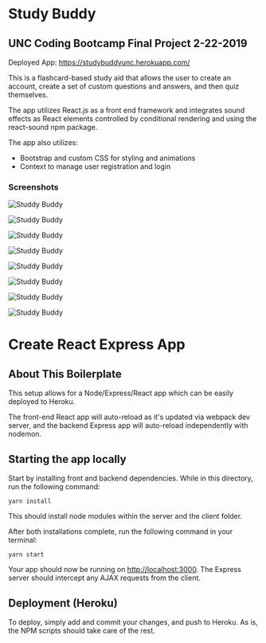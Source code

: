 # Study Buddy
## UNC Coding Bootcamp Final Project 2-22-2019

Deployed App: https://studybuddyunc.herokuapp.com/

This is a flashcard-based study aid that allows the user to create an account, create a set of custom questions and answers, and then quiz themselves.

The app utilizes React.js as a front end framework and integrates sound effects as React elements controlled by conditional rendering and using the react-sound npm package.

The app also utilizes:
* Bootstrap and custom CSS for styling and animations
* Context to manage user registration and login

### Screenshots

![Studdy Buddy](screens/screencapture-studybuddyunc-herokuapp-2019-06-28-15_06_18.png)

![Studdy Buddy](screens/screencapture-studybuddyunc-herokuapp-getQuestions-2019-06-28-15_14_29)

![Studdy Buddy](screens/screencapture-studybuddyunc-herokuapp-getQuestions-2019-06-28-15_20_13)

![Studdy Buddy](screens/screencapture-studybuddyunc-herokuapp-register-2019-06-28-15_09_36)

![Studdy Buddy](screens/screencapture-studybuddyunc-herokuapp-register-2019-06-28-15_09_53)

![Studdy Buddy](screens/screencapture-studybuddyunc-herokuapp-test-2019-06-28-15_22_07)

![Studdy Buddy](screens/screencapture-studybuddyunc-herokuapp-test-2019-06-28-15_22_58)

![Studdy Buddy](screens/screencapture-studybuddyunc-herokuapp-test-2019-06-28-15_23_47)

# Create React Express App

## About This Boilerplate

This setup allows for a Node/Express/React app which can be easily deployed to Heroku.

The front-end React app will auto-reload as it's updated via webpack dev server, and the backend Express app will auto-reload independently with nodemon.

## Starting the app locally

Start by installing front and backend dependencies. While in this directory, run the following command:

```
yarn install
```

This should install node modules within the server and the client folder.

After both installations complete, run the following command in your terminal:

```
yarn start
```

Your app should now be running on <http://localhost:3000>. The Express server should intercept any AJAX requests from the client.

## Deployment (Heroku)

To deploy, simply add and commit your changes, and push to Heroku. As is, the NPM scripts should take care of the rest.
